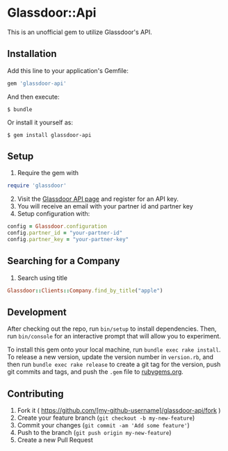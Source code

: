 # Glassdoor::Api

This is an unofficial gem to utilize Glassdoor's API.

## Installation

Add this line to your application's Gemfile:

```ruby
gem 'glassdoor-api'
```

And then execute:

    $ bundle

Or install it yourself as:

    $ gem install glassdoor-api

## Setup

1. Require the gem with
```ruby
require 'glassdoor'
```
2. Visit the [Glassdoor API page](https://www.glassdoor.com/developer/register_input.htm) and register for an API key.
3. You will receive an email with your partner id and partner key
4. Setup configuration with:
```ruby
config = Glassdoor.configuration
config.partner_id = "your-partner-id"
config.partner_key = "your-partner-key"
```

## Searching for a Company

1. Search using title
```ruby
Glassdoor::Clients::Company.find_by_title("apple")
```

## Development

After checking out the repo, run `bin/setup` to install dependencies. Then, run `bin/console` for an interactive prompt that will allow you to experiment.

To install this gem onto your local machine, run `bundle exec rake install`. To release a new version, update the version number in `version.rb`, and then run `bundle exec rake release` to create a git tag for the version, push git commits and tags, and push the `.gem` file to [rubygems.org](https://rubygems.org).

## Contributing

1. Fork it ( https://github.com/[my-github-username]/glassdoor-api/fork )
2. Create your feature branch (`git checkout -b my-new-feature`)
3. Commit your changes (`git commit -am 'Add some feature'`)
4. Push to the branch (`git push origin my-new-feature`)
5. Create a new Pull Request
